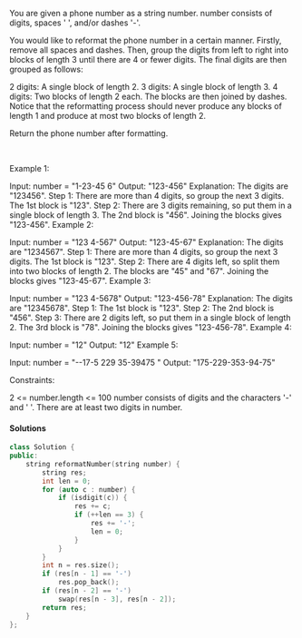 You are given a phone number as a string number. number consists of digits, spaces ' ', and/or dashes '-'.

You would like to reformat the phone number in a certain manner. Firstly, remove all spaces and dashes. Then, group the digits from left to right into blocks of length 3 until there are 4 or fewer digits. The final digits are then grouped as follows:

2 digits: A single block of length 2.
3 digits: A single block of length 3.
4 digits: Two blocks of length 2 each.
The blocks are then joined by dashes. Notice that the reformatting process should never produce any blocks of length 1 and produce at most two blocks of length 2.

Return the phone number after formatting.

 

Example 1:

Input: number = "1-23-45 6"
Output: "123-456"
Explanation: The digits are "123456".
Step 1: There are more than 4 digits, so group the next 3 digits. The 1st block is "123".
Step 2: There are 3 digits remaining, so put them in a single block of length 3. The 2nd block is "456".
Joining the blocks gives "123-456".
Example 2:

Input: number = "123 4-567"
Output: "123-45-67"
Explanation: The digits are "1234567".
Step 1: There are more than 4 digits, so group the next 3 digits. The 1st block is "123".
Step 2: There are 4 digits left, so split them into two blocks of length 2. The blocks are "45" and "67".
Joining the blocks gives "123-45-67".
Example 3:

Input: number = "123 4-5678"
Output: "123-456-78"
Explanation: The digits are "12345678".
Step 1: The 1st block is "123".
Step 2: The 2nd block is "456".
Step 3: There are 2 digits left, so put them in a single block of length 2. The 3rd block is "78".
Joining the blocks gives "123-456-78".
Example 4:

Input: number = "12"
Output: "12"
Example 5:

Input: number = "--17-5 229 35-39475 "
Output: "175-229-353-94-75"
 

Constraints:

2 <= number.length <= 100
number consists of digits and the characters '-' and ' '.
There are at least two digits in number.


#### Solutions

```c++
class Solution {
public:
    string reformatNumber(string number) {
        string res;
        int len = 0;
        for (auto c : number) {
            if (isdigit(c)) {
                res += c;
                if (++len == 3) {
                    res += '-';
                    len = 0;
                }
            }
        }
        int n = res.size();
        if (res[n - 1] == '-')
            res.pop_back();
        if (res[n - 2] == '-')
            swap(res[n - 3], res[n - 2]);
        return res;
    }
};
```
